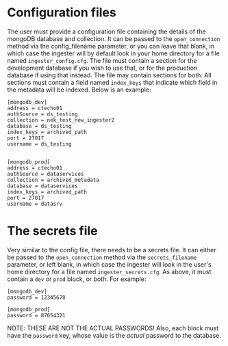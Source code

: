 # Configuration files

The user must provide a configuration file containing the details of the mongoDB database and collection. It can be passed to the `open_connection` method via the config_filename parameter, or you can leave that blank, in which case the ingester will by default look in your home directory for a file named `ingester_config.cfg`. The file must contain a section for the development database if you wish to use that, or for the production database if using that instead. The file may contain sections for both. All sections must contain a field named `index_keys` that indicate which field in the metadata will be indexed. Below is an example:
```
[mongodb_dev]
address = ctecho01
authSource = ds_testing
collection = nek_test_new_ingester2
database = ds_testing
index_keys = archived_path
port = 27017
username = ds_testing


[mongodb_prod]
address = ctecho01
authSource = dataservices
collection = archived_metadata
database = dataservices
index_keys = archived_path
port = 27017
username = datasrv

```


# The secrets file
Very similar to the config file, there needs to be a secrets file. It can either be passed to the `open_connection` method via the `secrets_filename` parameter, or left blank, in which case the ingester will look in the user's home directory for a file named `ingester_secrets.cfg`. As above, it must contain a `dev` or `prod` block, or both. For example:
```
[mongodb_dev]
password = 12345678

[mongodb_prod]
password = 87654321
```
NOTE: THESE ARE NOT THE ACTUAL PASSWORDS! Also, each block must have the `password` key, whose value is the *actual* password to the database.


